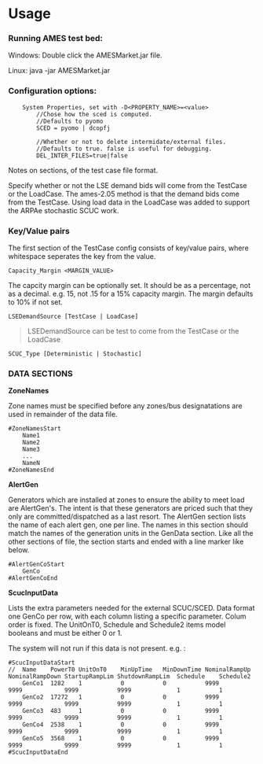 # Usage

### Running AMES test bed:

Windows:
    Double click the AMESMarket.jar file.

Linux:
    java -jar AMESMarket.jar

###  Configuration options:

```
    System Properties, set with -D<PROPERTY_NAME>=<value>
        //Chose how the sced is computed.
        //Defaults to pyomo
        SCED = pyomo | dcopfj

        //Whether or not to delete intermidate/external files.
        //Defaults to true. false is useful for debugging.
        DEL_INTER_FILES=true|false
```

Notes on sections, of the test case file format.

Specify whether or not the LSE demand bids will come from the TestCase or
the LoadCase. The ames-2.05 method is that the demand bids come from the TestCase.
Using load data in the LoadCase was added to support the ARPAe stochastic SCUC work.


### Key/Value pairs

The first section of the TestCase config consists of key/value pairs, where
whitespace seperates the key from the value.

```
Capacity_Margin <MARGIN_VALUE>
```

The capcity margin can be optionally set. It should be as a percentage, not as a decimal. e.g. 15, not .15 for a 15% capacity margin. The margin defaults to 10% if not set.


```
LSEDemandSource [TestCase | LoadCase]
```

> LSEDemandSource can be test to come from the TestCase or the LoadCase

```
SCUC_Type [Deterministic | Stochastic]
```

### DATA SECTIONS

**ZoneNames**

Zone names must be specified before any zones/bus designatations are used in remainder of the data file.

```
#ZoneNamesStart
    Name1
    Name2
    Name3
    ...
    NameN
#ZoneNamesEnd
```

**AlertGen**

Generators which are installed at zones to ensure the ability to meet load are AlertGen's. The intent is that these generators are priced such that they only are committed/dispatched as a last resort. The AlertGen section lists the name of each alert gen, one per line. The names in this section should match the names of the generation units in the GenData section. Like all the other sections of file, the section starts and ended with a line marker like below.

```
#AlertGenCoStart
    GenCo
#AlertGenCoEnd
```

**ScucInputData**

Lists the extra parameters needed for the external SCUC/SCED. Data format one GenCo per row, with
each column listing a specific parameter. Colum order is fixed.
The UnitOnT0, Schedule and Schedule2 items model booleans and must be either 0 or 1.

The system will not run if this data is not present. e.g. :

```
#ScucInputDataStart
//  Name    PowerT0 UnitOnT0    MinUpTime   MinDownTime NominalRampUp   NominalRampDown StartupRampLim ShutdownRampLim  Schedule    Schedule2
    GenCo1  1282    1           0           0           9999            9999            9999           9999             1           1
    GenCo2  17272   1           0           0           9999            9999            9999           9999             1           1
    GenCo3  483     1           0           0           9999            9999            9999           9999             1           1
    GenCo4  2538    1           0           0           9999            9999            9999           9999             1           1
    GenCo5  3568    1           0           0           9999            9999            9999           9999             1           1
#ScucInputDataEnd
```

